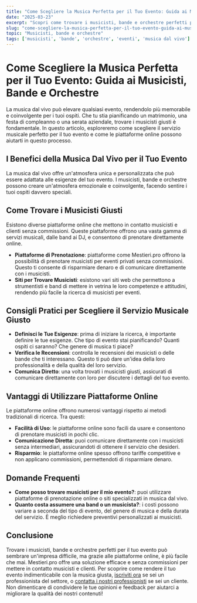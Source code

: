 ```yaml
---
title: "Come Scegliere la Musica Perfetta per il Tuo Evento: Guida ai Musicisti, Bande e Orchestre"
date: "2025-03-23"
excerpt: "Scopri come trovare i musicisti, bande e orchestre perfetti per il tuo evento. Impara a navigare nelle piattaforme di prenotazione e a scegliere il servizio musicale giusto per rendere il tuo evento indimenticabile."
slug: "come-scegliere-la-musica-perfetta-per-il-tuo-evento-guida-ai-musicisti-bande-e-orchestre"
topic: "Musicisti, bande e orchestre"
tags: ['musicisti', 'bande', 'orchestre', 'eventi', 'musica dal vivo']
---
```

# Come Scegliere la Musica Perfetta per il Tuo Evento: Guida ai Musicisti, Bande e Orchestre

La musica dal vivo può elevare qualsiasi evento, rendendolo più memorabile e coinvolgente per i tuoi ospiti. Che tu stia pianificando un matrimonio, una festa di compleanno o una serata aziendale, trovare i musicisti giusti è fondamentale. In questo articolo, esploreremo come scegliere il servizio musicale perfetto per il tuo evento e come le piattaforme online possono aiutarti in questo processo.

## I Benefici della Musica Dal Vivo per il Tuo Evento

La musica dal vivo offre un'atmosfera unica e personalizzata che può essere adattata alle esigenze del tuo evento. I musicisti, bande e orchestre possono creare un'atmosfera emozionale e coinvolgente, facendo sentire i tuoi ospiti davvero speciali.

## Come Trovare i Musicisti Giusti

Esistono diverse piattaforme online che mettono in contatto musicisti e clienti senza commissioni. Queste piattaforme offrono una vasta gamma di servizi musicali, dalle band ai DJ, e consentono di prenotare direttamente online.

* **Piattaforme di Prenotazione**: piattaforme come Mestieri.pro offrono la possibilità di prenotare musicisti per eventi privati senza commissioni. Questo ti consente di risparmiare denaro e di comunicare direttamente con i musicisti.
* **Siti per Trovare Musicisti**: esistono vari siti web che permettono a strumentisti e band di mettere in vetrina le loro competenze e attitudini, rendendo più facile la ricerca di musicisti per eventi.

## Consigli Pratici per Scegliere il Servizio Musicale Giusto

* **Definisci le Tue Esigenze**: prima di iniziare la ricerca, è importante definire le tue esigenze. Che tipo di evento stai pianificando? Quanti ospiti ci saranno? Che genere di musica ti piace?
* **Verifica le Recensioni**: controlla le recensioni dei musicisti o delle bande che ti interessano. Questo ti può dare un'idea della loro professionalità e della qualità del loro servizio.
* **Comunica Diretto**: una volta trovati i musicisti giusti, assicurati di comunicare direttamente con loro per discutere i dettagli del tuo evento.

## Vantaggi di Utilizzare Piattaforme Online

Le piattaforme online offrono numerosi vantaggi rispetto ai metodi tradizionali di ricerca. Tra questi:

* **Facilità di Uso**: le piattaforme online sono facili da usare e consentono di prenotare musicisti in pochi clic.
* **Comunicazione Diretta**: puoi comunicare direttamente con i musicisti senza intermediari, assicurandoti di ottenere il servizio che desideri.
* **Risparmio**: le piattaforme online spesso offrono tariffe competitive e non applicano commissioni, permettendoti di risparmiare denaro.

## Domande Frequenti

* **Come posso trovare musicisti per il mio evento?**: puoi utilizzare piattaforme di prenotazione online o siti specializzati in musica dal vivo.
* **Quanto costa assumere una band o un musicista?**: i costi possono variare a seconda del tipo di evento, del genere di musica e della durata del servizio. È meglio richiedere preventivi personalizzati ai musicisti.

## Conclusione

Trovare i musicisti, bande e orchestre perfetti per il tuo evento può sembrare un'impresa difficile, ma grazie alle piattaforme online, è più facile che mai. Mestieri.pro offre una soluzione efficace e senza commissioni per mettere in contatto musicisti e clienti. Per scoprire come rendere il tuo evento indimenticabile con la musica giusta, [iscriviti ora](https://mestieri.pro/info) se sei un professionista del settore, o [contatta i nostri professionisti](https://mestieri.pro) se sei un cliente. Non dimenticare di condividere le tue opinioni e feedback per aiutarci a migliorare la qualità dei nostri contenuti!